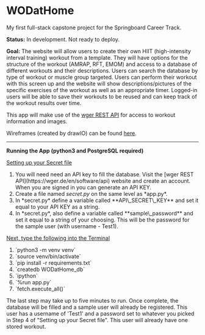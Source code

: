 # WODatHome

My first full-stack capstone project for the Springboard Career Track.

**Status:** In development. Not ready to deploy.

**Goal:** The website will allow users to create their own HIIT (high-intensity interval training) workout from a template. They will have options for the structure of the workout (AMRAP, RFT, EMOM) and access to a database of different workouts and their descriptions. Users can search the database by type of workout or muscle group targeted. Users can perform their workout with this screen up and the website will show descriptions/pictures of the specific exercises of the workout as well as an appropriate timer. Logged-in users will be able to save their workouts to be reused and can keep track of the workout results over time.

This app will make use of the [wger REST API](https://wger.de/en/software/api) for access to workout information and images.

Wireframes (created by drawIO) can be found [here](https://drive.google.com/file/d/1yAY6GoaadWmxEO3Tsi-nS69-XsKmUaJ0/view?usp=sharing).

---

**Running the App (python3 and PostgreSQL required)**

<u>Setting up your Secret file</u>

<ol>
<li>You will need need an API key to fill the database. Visit the [wger REST API](https://wger.de/en/software/api) website and create an account. When you are signed in you can generate an API KEY.</li>
<li>Create a file named <i>secret.py</i> on the same level as *app.py*. </li>
<li>In *secret.py* define a variable called **API\_SECRET\_KEY** and set it equal to your API KEY as a string.</li>
<li>In *secret.py*, also define a variable called **sample\_password** and set it equal to a string of your choosing. This will be the password for the sample user (with username - Test1). 
</ol>

<u>Next, type the following into the Terminal</u>

<ol>
<li>`python3 -m venv venv`</li>
<li>`source venv/bin/activate`</li>
<li>`pip install -r requirements.txt`</li>
<li>`createdb WODatHome_db`</li>
<li>`ipython`</li>
<li>`%run app.py`</li>
<li>`fetch.execute_all()`</li>
</ol>
The last step may take up to five minutes to run. Once complete, the database will be filled and a sample user will already be registered. This user has a username of 'Test1' and a password set to whatever you picked in Step 4 of "Setting up your Secret file". This user will already have one stored workout.
